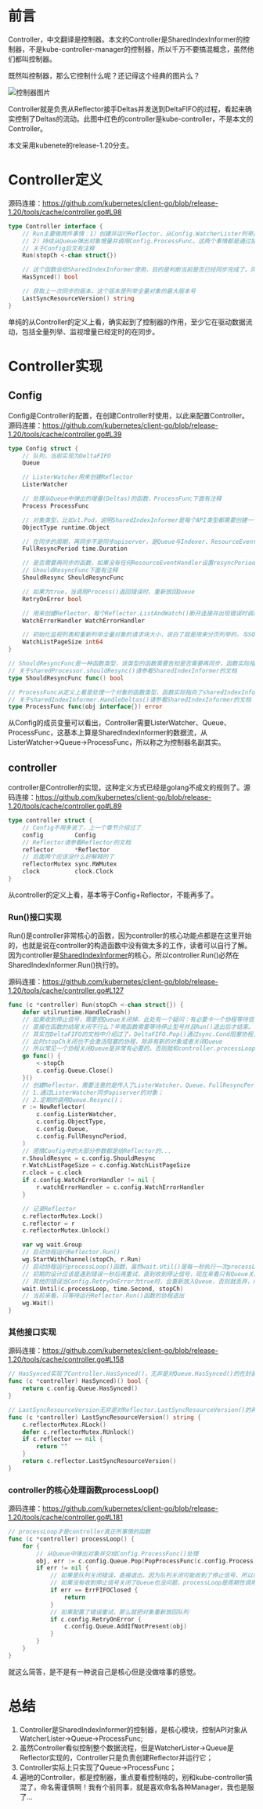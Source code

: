 <!--
 * @Author: jinde.zgm
 * @Date: 2021-03-05 21:44:34
 * @Description: 
-->

# 前言

Controller，中文翻译是控制器。本文的Controller是SharedIndexInformer的控制器，不是kube-controller-manager的控制器，所以千万不要搞混概念，虽然他们都叫控制器。

既然叫控制器，那么它控制什么呢？还记得这个经典的图片么？

![控制器图片](./controller.jpeg)

Controller就是负责从Reflector接手Deltas并发送到DeltaFIFO的过程，看起来确实控制了Deltas的流动。此图中红色的controller是kube-controller，不是本文的Controller。

本文采用kubenete的release-1.20分支。

# Controller定义

源码连接：<https://github.com/kubernetes/client-go/blob/release-1.20/tools/cache/controller.go#L98>

```go
type Controller interface {
    // Run主要做两件事情：1）创建并运行Reflector，从Config.WatcherLister列举/监视并发送到Config.Queue，可能周期性的调用Queue.Resync()
    // 2）持续从Queue弹出对象增量并调用Config.ProcessFunc。这两个事情都是通过独立的协程运行直到stopC关闭
    // 关于Config后文有注释
    Run(stopCh <-chan struct{})

    // 这个函数会给SharedIndexInformer使用，目的是判断当前是否已经同步完成了。同步的意思就是至少完成了一次全量列举
    HasSynced() bool

    // 获取上一次同步的版本，这个版本是列举全量对象的最大版本号
    LastSyncResourceVersion() string
}
```

单纯的从Controller的定义上看，确实起到了控制器的作用，至少它在驱动数据流动，包括全量列举、监视增量已经定时的在同步。

# Controller实现

## Config

Config是Controller的配置，在创建Controller时使用，以此来配置Controller。源码连接：<https://github.com/kubernetes/client-go/blob/release-1.20/tools/cache/controller.go#L39>

```go
type Config struct {
    // 队列，当前实现为DeltaFIFO
    Queue

    // ListerWatcher用来创建Reflector
    ListerWatcher

    // 处理从Queue中弹出的增量(Deltas)的函数，ProcessFunc下面有注释
    Process ProcessFunc

    // 对象类型，比如v1.Pod，说明SharedIndexInformer是每个API类型都需要创建一个
    ObjectType runtime.Object

    // 在同步的周期，再同步不是同步apiserver，是Queue与Indexer、ResourceEventHandler之间的在同步
    FullResyncPeriod time.Duration

    // 是否需要再同步的函数，如果没有任何ResourceEventHandler设置resyncPeriod，则不需要在同步
    // ShouldResyncFunc下面有注释
    ShouldResync ShouldResyncFunc

    // 如果为true，当调用Process()返回错误时，重新放回Queue
    RetryOnError bool

    // 用来创建Reflector，每个Reflector.ListAndWatch()断开连接并出现错误时调用这个函数
    WatchErrorHandler WatchErrorHandler

    // 初始化监视列表和重新列举全量对象的请求块大小，说白了就是用来分页列举的，与SQL中的limit类似
    WatchListPageSize int64
}

// ShouldResyncFunc是一种函数类型，该类型的函数需要告知是否需要再同步，函数实际指向了sharedProcessor.shouldResync().
// 关于sharedProcessor.shouldResync()请参看SharedIndexInformer的文档
type ShouldResyncFunc func() bool

// ProcessFunc从定义上看是处理一个对象的函数类型，函数实际指向了sharedIndexInformer.HandleDeltas()，所以对象就是Deltas
// 关于sharedIndexInformer.HandleDeltas()请参看SharedIndexInformer的文档
type ProcessFunc func(obj interface{}) error
```

从Config的成员变量可以看出，Controller需要ListerWatcher、Queue、ProcessFunc，这基本上算是SharedIndexInformer的数据流，从ListerWatcher->Queue->ProcessFunc，所以称之为控制器名副其实。

## controller

controller是Controller的实现，这种定义方式已经是golang不成文的规则了。源码连接：<https://github.com/kubernetes/client-go/blob/release-1.20/tools/cache/controller.go#L89>

```go
type controller struct {
    // Config不用多说了，上一个章节介绍过了
    config         Config
    // Reflector请参看Reflector的文档
    reflector      *Reflector
    // 后面两个应该没什么好解释的了
    reflectorMutex sync.RWMutex
    clock          clock.Clock
}
```

从controller的定义上看，基本等于Config+Reflector，不能再多了。

### Run()接口实现

Run()是controller非常核心的函数，因为controller的核心功能点都是在这里开始的，也就是说在controller的构造函数中没有做太多的工作，读者可以自行了解。因为controller是[SharedIndexInformer](./SharedIndexInformer.md)的核心，所以controller.Run()必然在SharedIndexInformer.Run()执行的。

源码连接：<https://github.com/kubernetes/client-go/blob/release-1.20/tools/cache/controller.go#L127>

```go
func (c *controller) Run(stopCh <-chan struct{}) {
    defer utilruntime.HandleCrash()
    // 如果收到停止信号，需要把Queue关闭掉，此处有一个疑问：有必要卡一个协程等待信号然后关闭Queue么？
    // 直接在函数的结尾关闭不行么？毕竟函数需要等待停止型号并且Run()退出后才结束。
    // 其实在DeltaFIFO的文档中介绍过了，DeltaFIFO.Pop()通过sync.Cond阻塞协程，
    // 此时stopCh关闭也不会激活阻塞的协程，除非有新的对象或者关闭Queue
    // 所以常见一个协程关闭Queue是非常有必要的，否则就和controller.processLoop(后面章节会介绍)形成死锁了
    go func() {
        <-stopCh
        c.config.Queue.Close()
    }()
    // 创建Reflector，需要注意的是传入了ListerWatcher、Queue、FullResyncPeriod，在Reflector文章中提到了：
    // 1.通过ListerWatcher同步apiserver的对象；
    // 2.定期的调用Queue.Resync()；
    r := NewReflector(
        c.config.ListerWatcher,
        c.config.ObjectType,
        c.config.Queue,
        c.config.FullResyncPeriod,
    )
    // 感情Config中的大部分参数都是给Reflector的...
    r.ShouldResync = c.config.ShouldResync
    r.WatchListPageSize = c.config.WatchListPageSize
    r.clock = c.clock
    if c.config.WatchErrorHandler != nil {
        r.watchErrorHandler = c.config.WatchErrorHandler
    }

    // 记录Reflector
    c.reflectorMutex.Lock()
    c.reflector = r
    c.reflectorMutex.Unlock()

    var wg wait.Group
    // 启动协程运行Reflector.Run()
    wg.StartWithChannel(stopCh, r.Run)
    // 启动协程运行processLoop()函数，虽然wait.Util()是每一秒执行一次processLoop()，但是processLoop()内部是一个死循环直到Queue关闭。
    // 初期的设计应该是遇到错误一秒后再重试，直到收到停止信号，现在来看只有Queue关闭的错误processLoop()才会退出。
    // 其他的错误当Config.RetryOnError为true时，会重新放入Queue，否则就丢弃，所以用wait.Until()当前的版本来看没有意义。难道Queue关闭了还会重新创建不成？
    wait.Until(c.processLoop, time.Second, stopCh)
    // 当前来看，只等待运行Reflector.Run()函数的协程退出
    wg.Wait()
}
```

### 其他接口实现

源码连接：<https://github.com/kubernetes/client-go/blob/release-1.20/tools/cache/controller.go#L158>

```go
// HasSynced实现了Controller.HasSynced()，无非是对Queue.HasSynced()的在封装
func (c *controller) HasSynced)() bool {
    return c.config.Queue.HasSynced()
}

// LastSyncResourceVersion无非是对Reflector.LastSyncResourceVersion()的再封装
func (c *controller) LastSyncResourceVersion() string {
    c.reflectorMutex.RLock()
    defer c.reflectorMutex.RUnlock()
    if c.reflector == nil {
        return ""
    }
    return c.reflector.LastSyncResourceVersion()
}
```

### controller的核心处理函数processLoop()

源码连接：<https://github.com/kubernetes/client-go/blob/release-1.20/tools/cache/controller.go#L181>

```go
// processLoop才是controller真正所事情的函数
func (c *controller) processLoop() {
    for {
        // 从Queue中弹出对象并交给Config.ProcessFunc()处理
        obj, err := c.config.Queue.Pop(PopProcessFunc(c.config.Process))
        if err != nil {
            // 如果是队列关闭错误，直接退出，因为队列关闭可能收到了停止信号，所以需要退出
            // 如果没有收到停止信号关闭了Queue也没问题，processLoop是周期性调用的，1秒过后还会被调用
            if err == ErrFIFOClosed {
                return
            }
            // 如果配置了错误重试，那么就把对象重新放回队列
            if c.config.RetryOnError {
                c.config.Queue.AddIfNotPresent(obj)
            }
        }
    }
}
```

就这么简答，是不是有一种说自己是核心但是没做啥事的感觉。

# 总结

1. Controller是SharedIndexInformer的控制器，是核心模块，控制API对象从WatcherLister->Queue->ProcessFunc;
2. 虽然Controller看似控制整个数据流程，但是WatcherLister->Queue是Reflector实现的，Controller只是负责创建Reflector并运行它；
3. Controller实际上只实现了Queue->ProcessFunc；
4. 遍地的Controller，都是控制器，重点要看控制啥的，别和kube-controller搞混了，命名需谨慎啊！我有个前同事，就是喜欢命名各种Manager，我也是服了...
